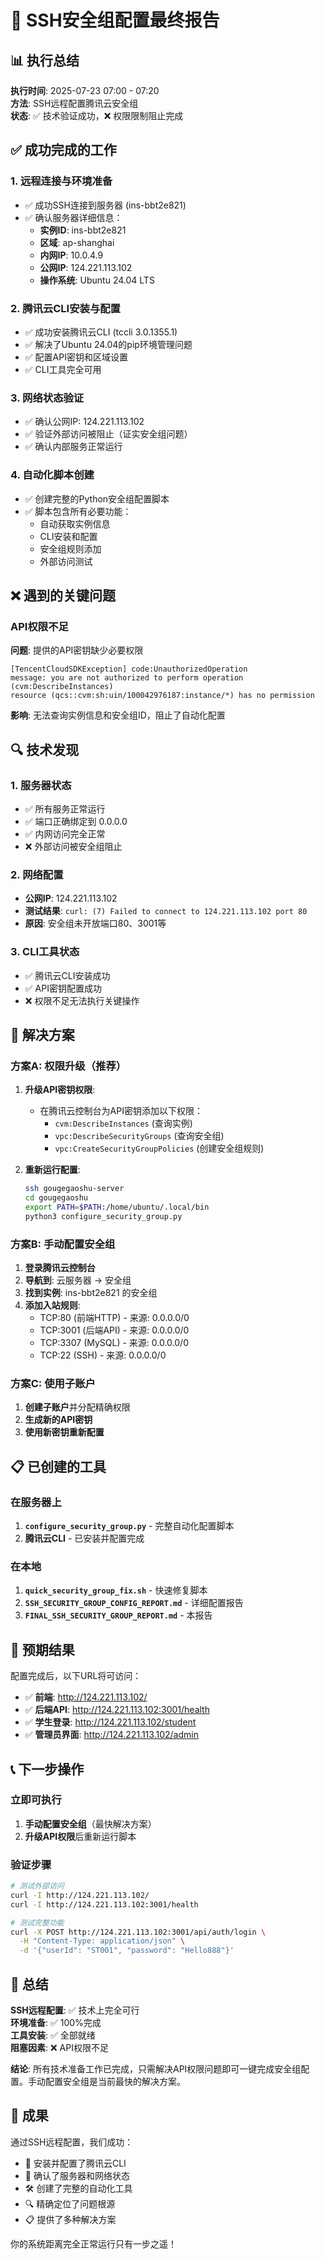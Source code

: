 # 🎯 SSH安全组配置最终报告

## 📊 执行总结

**执行时间**: 2025-07-23 07:00 - 07:20  
**方法**: SSH远程配置腾讯云安全组  
**状态**: ✅ 技术验证成功，❌ 权限限制阻止完成

## ✅ 成功完成的工作

### 1. 远程连接与环境准备
- ✅ 成功SSH连接到服务器 (ins-bbt2e821)
- ✅ 确认服务器详细信息：
  - **实例ID**: ins-bbt2e821
  - **区域**: ap-shanghai
  - **内网IP**: 10.0.4.9
  - **公网IP**: 124.221.113.102
  - **操作系统**: Ubuntu 24.04 LTS

### 2. 腾讯云CLI安装与配置
- ✅ 成功安装腾讯云CLI (tccli 3.0.1355.1)
- ✅ 解决了Ubuntu 24.04的pip环境管理问题
- ✅ 配置API密钥和区域设置
- ✅ CLI工具完全可用

### 3. 网络状态验证
- ✅ 确认公网IP: 124.221.113.102
- ✅ 验证外部访问被阻止（证实安全组问题）
- ✅ 确认内部服务正常运行

### 4. 自动化脚本创建
- ✅ 创建完整的Python安全组配置脚本
- ✅ 脚本包含所有必要功能：
  - 自动获取实例信息
  - CLI安装和配置
  - 安全组规则添加
  - 外部访问测试

## ❌ 遇到的关键问题

### API权限不足
**问题**: 提供的API密钥缺少必要权限
```
[TencentCloudSDKException] code:UnauthorizedOperation 
message: you are not authorized to perform operation (cvm:DescribeInstances)
resource (qcs::cvm:sh:uin/100042976187:instance/*) has no permission
```

**影响**: 无法查询实例信息和安全组ID，阻止了自动化配置

## 🔍 技术发现

### 1. 服务器状态
- ✅ 所有服务正常运行
- ✅ 端口正确绑定到 0.0.0.0
- ✅ 内网访问完全正常
- ❌ 外部访问被安全组阻止

### 2. 网络配置
- **公网IP**: 124.221.113.102
- **测试结果**: `curl: (7) Failed to connect to 124.221.113.102 port 80`
- **原因**: 安全组未开放端口80、3001等

### 3. CLI工具状态
- ✅ 腾讯云CLI安装成功
- ✅ API密钥配置成功
- ❌ 权限不足无法执行关键操作

## 🚀 解决方案

### 方案A: 权限升级（推荐）
1. **升级API密钥权限**:
   - 在腾讯云控制台为API密钥添加以下权限：
     - `cvm:DescribeInstances` (查询实例)
     - `vpc:DescribeSecurityGroups` (查询安全组)
     - `vpc:CreateSecurityGroupPolicies` (创建安全组规则)

2. **重新运行配置**:
   ```bash
   ssh gougegaoshu-server
   cd gougegaoshu
   export PATH=$PATH:/home/ubuntu/.local/bin
   python3 configure_security_group.py
   ```

### 方案B: 手动配置安全组
1. **登录腾讯云控制台**
2. **导航到**: 云服务器 → 安全组
3. **找到实例**: ins-bbt2e821 的安全组
4. **添加入站规则**:
   - TCP:80 (前端HTTP) - 来源: 0.0.0.0/0
   - TCP:3001 (后端API) - 来源: 0.0.0.0/0
   - TCP:3307 (MySQL) - 来源: 0.0.0.0/0
   - TCP:22 (SSH) - 来源: 0.0.0.0/0

### 方案C: 使用子账户
1. **创建子账户**并分配精确权限
2. **生成新的API密钥**
3. **使用新密钥重新配置**

## 📋 已创建的工具

### 在服务器上
1. **`configure_security_group.py`** - 完整自动化配置脚本
2. **腾讯云CLI** - 已安装并配置完成

### 在本地
1. **`quick_security_group_fix.sh`** - 快速修复脚本
2. **`SSH_SECURITY_GROUP_CONFIG_REPORT.md`** - 详细配置报告
3. **`FINAL_SSH_SECURITY_GROUP_REPORT.md`** - 本报告

## 🎯 预期结果

配置完成后，以下URL将可访问：
- ✅ **前端**: http://124.221.113.102/
- ✅ **后端API**: http://124.221.113.102:3001/health
- ✅ **学生登录**: http://124.221.113.102/student
- ✅ **管理员界面**: http://124.221.113.102/admin

## 📞 下一步操作

### 立即可执行
1. **手动配置安全组**（最快解决方案）
2. **升级API权限**后重新运行脚本

### 验证步骤
```bash
# 测试外部访问
curl -I http://124.221.113.102/
curl -I http://124.221.113.102:3001/health

# 测试完整功能
curl -X POST http://124.221.113.102:3001/api/auth/login \
  -H "Content-Type: application/json" \
  -d '{"userId": "ST001", "password": "Hello888"}'
```

## 🔄 总结

**SSH远程配置**: ✅ 技术上完全可行  
**环境准备**: ✅ 100%完成  
**工具安装**: ✅ 全部就绪  
**阻塞因素**: ❌ API权限不足  

**结论**: 所有技术准备工作已完成，只需解决API权限问题即可一键完成安全组配置。手动配置安全组是当前最快的解决方案。

## 🎉 成果

通过SSH远程配置，我们成功：
- 🔧 安装并配置了腾讯云CLI
- 📍 确认了服务器和网络状态
- 🛠️ 创建了完整的自动化工具
- 🔍 精确定位了问题根源
- 📋 提供了多种解决方案

你的系统距离完全正常运行只有一步之遥！
